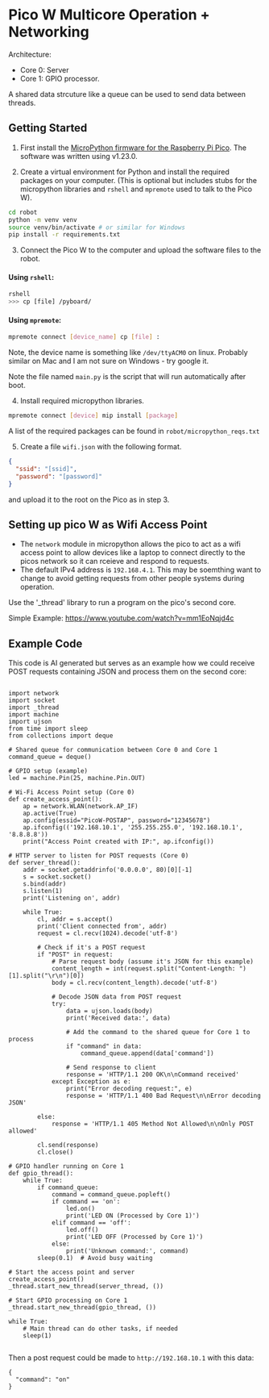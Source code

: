 # Pico W Multicore Operation + Networking

Architecture:

- Core 0: Server
- Core 1: GPIO processor.

A shared data strcuture like a queue can be used to send data between threads.

## Getting Started

1. First install the
   [MicroPython firmware for the Raspberry Pi Pico](https://micropython.org/download/RPI_PICO/).
   The software was written using v1.23.0.

2. Create a virtual environment for Python and install the required packages on
   your computer. (This is optional but includes stubs for the micropython
   libraries and `rshell` and `mpremote` used to talk to the Pico W).

```sh
cd robot
python -m venv venv
source venv/bin/activate # or similar for Windows
pip install -r requirements.txt
```

3. Connect the Pico W to the computer and upload the software files to the
   robot.

#### Using `rshell`:

```sh
rshell
>>> cp [file] /pyboard/
```

#### Using `mpremote`:

```sh
mpremote connect [device_name] cp [file] :
```

Note, the device name is something like `/dev/ttyACM0` on linux. Probably
similar on Mac and I am not sure on Windows - try google it.

Note the file named `main.py` is the script that will run automatically after
boot.

4. Install required micropython libraries.

```sh
mpremote connect [device] mip install [package]
```

A list of the required packages can be found in `robot/micropython_reqs.txt`

5. Create a file `wifi.json` with the following format.

```json
{
  "ssid": "[ssid]",
  "password": "[password]"
}
```

and upload it to the root on the Pico as in step 3.

## Setting up pico W as Wifi Access Point

- The `network` module in micropython allows the pico to act as a wifi access
  point to allow devices like a laptop to connect directly to the picos network
  so it can rceieve and respond to requests.
- The default IPv4 address is `192.168.4.1`. This may be soemthing want to
  change to avoid getting requests from other people systems during operation.

Use the '\_thread' library to run a program on the pico's second core.

Simple Example: https://www.youtube.com/watch?v=mm1EoNqjd4c

## Example Code

This code is AI generated but serves as an example how we could receive POST
requests containing JSON and process them on the second core:

```

import network
import socket
import _thread
import machine
import ujson
from time import sleep
from collections import deque

# Shared queue for communication between Core 0 and Core 1
command_queue = deque()

# GPIO setup (example)
led = machine.Pin(25, machine.Pin.OUT)

# Wi-Fi Access Point setup (Core 0)
def create_access_point():
    ap = network.WLAN(network.AP_IF)
    ap.active(True)
    ap.config(essid="PicoW-POSTAP", password="12345678")
    ap.ifconfig(('192.168.10.1', '255.255.255.0', '192.168.10.1', '8.8.8.8'))
    print("Access Point created with IP:", ap.ifconfig())

# HTTP server to listen for POST requests (Core 0)
def server_thread():
    addr = socket.getaddrinfo('0.0.0.0', 80)[0][-1]
    s = socket.socket()
    s.bind(addr)
    s.listen(1)
    print('Listening on', addr)

    while True:
        cl, addr = s.accept()
        print('Client connected from', addr)
        request = cl.recv(1024).decode('utf-8')

        # Check if it's a POST request
        if "POST" in request:
            # Parse request body (assume it's JSON for this example)
            content_length = int(request.split("Content-Length: ")[1].split("\r\n")[0])
            body = cl.recv(content_length).decode('utf-8')

            # Decode JSON data from POST request
            try:
                data = ujson.loads(body)
                print('Received data:', data)

                # Add the command to the shared queue for Core 1 to process
                if "command" in data:
                    command_queue.append(data['command'])

                # Send response to client
                response = 'HTTP/1.1 200 OK\n\nCommand received'
            except Exception as e:
                print("Error decoding request:", e)
                response = 'HTTP/1.1 400 Bad Request\n\nError decoding JSON'

        else:
            response = 'HTTP/1.1 405 Method Not Allowed\n\nOnly POST allowed'

        cl.send(response)
        cl.close()

# GPIO handler running on Core 1
def gpio_thread():
    while True:
        if command_queue:
            command = command_queue.popleft()
            if command == 'on':
                led.on()
                print('LED ON (Processed by Core 1)')
            elif command == 'off':
                led.off()
                print('LED OFF (Processed by Core 1)')
            else:
                print('Unknown command:', command)
        sleep(0.1)  # Avoid busy waiting

# Start the access point and server
create_access_point()
_thread.start_new_thread(server_thread, ())

# Start GPIO processing on Core 1
_thread.start_new_thread(gpio_thread, ())

while True:
    # Main thread can do other tasks, if needed
    sleep(1)


```

Then a post request could be made to `http://192.168.10.1` with this data:

```
{
  "command": "on"
}
```
